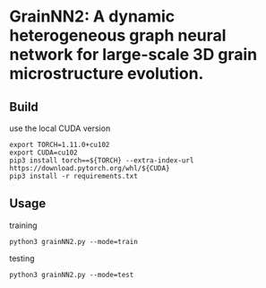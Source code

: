 # GrainNN2: A dynamic heterogeneous graph neural network for large-scale 3D grain microstructure evolution.

## Build
use the local CUDA version
```
export TORCH=1.11.0+cu102
export CUDA=cu102
pip3 install torch==${TORCH} --extra-index-url https://download.pytorch.org/whl/${CUDA}
pip3 install -r requirements.txt
```

## Usage
training
```
python3 grainNN2.py --mode=train
```

testing

```
python3 grainNN2.py --mode=test
```
